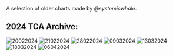 <link rel="stylesheet" href="assets/css/style.css">
<!-- STYLES ABOVE - DO NOT REMOVE -->

A selection of older charts made by *@systemicwhale*.

## 2024 TCA Archive:

<img src="https://miiiiiilaaaan.github.io/PoliticalChart/Archive/TCAWhale/20022024.png" alt="20022024">

<img src="https://miiiiiilaaaan.github.io/PoliticalChart/Archive/TCAWhale/21022024.png" alt="21022024">

<img src="https://miiiiiilaaaan.github.io/PoliticalChart/Archive/TCAWhale/28022024.png" alt="28022024">

<img src="https://miiiiiilaaaan.github.io/PoliticalChart/Archive/TCAWhale/09032024.png" alt="09032024">

<img src="https://miiiiiilaaaan.github.io/PoliticalChart/Archive/TCAWhale/13032024.png" alt="13032024">

<img src="https://miiiiiilaaaan.github.io/PoliticalChart/Archive/TCAWhale/18032024.png" alt="18032024">

<img src="https://miiiiiilaaaan.github.io/PoliticalChart/Archive/TCAWhale/06042024.png" alt="06042024">